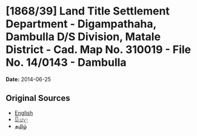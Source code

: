 # [1868/39] Land Title Settlement Department - Digampathaha, Dambulla D/S Division, Matale District - Cad. Map No. 310019 - File No. 14/0143 - Dambulla

**Date:** 2014-06-25

## Original Sources

- [English](https://documents.gov.lk/view/extra-gazettes/2014/6/1868-39_E.pdf)
- [සිංහල](https://documents.gov.lk/view/extra-gazettes/2014/6/1868-39_S.pdf)
- [தமிழ்](https://documents.gov.lk/view/extra-gazettes/2014/6/1868-39_T.pdf)
